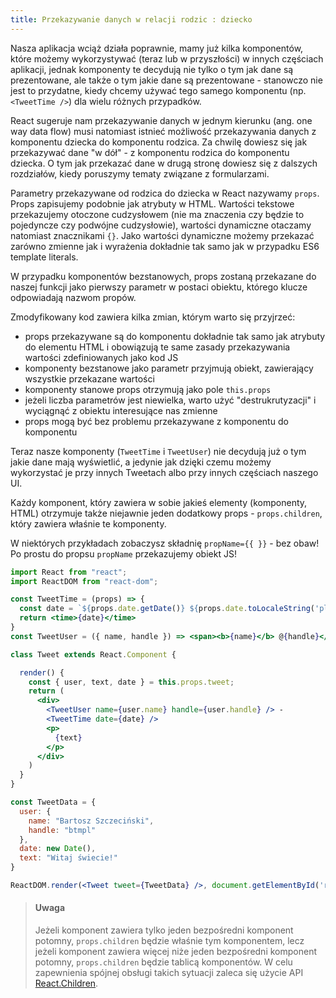 ```yaml
---
title: Przekazywanie danych w relacji rodzic : dziecko
---
```


Nasza aplikacja wciąż działa poprawnie, mamy już kilka komponentów, które możemy wykorzystywać (teraz lub w przyszłości) w innych częściach aplikacji, jednak komponenty te decydują nie tylko o tym jak dane są prezentowane, ale także o tym jakie dane są prezentowane - stanowczo nie jest to przydatne, kiedy chcemy używać tego samego komponentu (np. `<TweetTime />`) dla wielu różnych przypadków.

React sugeruje nam przekazywanie danych w jednym kierunku (ang. one way data flow) musi natomiast istnieć możliwość przekazywania danych z komponentu dziecka do komponentu rodzica. Za chwilę dowiesz się jak przekazywać dane "w dół" - z komponentu rodzica do komponentu dziecka. O tym jak przekazać dane w drugą stronę dowiesz się z dalszych rozdziałów, kiedy poruszymy tematy związane z formularzami.

Parametry przekazywane od rodzica do dziecka w React nazywamy `props`. Props zapisujemy podobnie jak atrybuty w HTML. Wartości tekstowe przekazujemy otoczone cudzysłowem (nie ma znaczenia czy będzie to pojedyncze czy podwójne cudzysłowie), wartości dynamiczne otaczamy natomiast znacznikami `{}`. Jako wartości dynamiczne możemy przekazać zarówno zmienne jak i wyrażenia dokładnie tak samo jak w przypadku ES6 template literals.

W przypadku komponentów bezstanowych, props zostaną przekazane do naszej funkcji jako pierwszy parametr w postaci obiektu, którego klucze odpowiadają nazwom propów.

Zmodyfikowany kod zawiera kilka zmian, którym warto się przyjrzeć:

*   props przekazywane są do komponentu dokładnie tak samo jak atrybuty do elementu HTML i obowiązują te same zasady przekazywania wartości zdefiniowanych jako kod JS
*   komponenty bezstanowe jako parametr przyjmują obiekt, zawierający wszystkie przekazane wartości
*   komponenty stanowe props otrzymują jako pole `this.props`
*   jeżeli liczba parametrów jest niewielka, warto użyć "destrukrutyzacji" i wyciągnąć z obiektu interesujące nas zmienne
*   props mogą być bez problemu przekazywane z komponentu do komponentu

Teraz nasze komponenty (`TweetTime` i `TweetUser`) nie decydują już o tym jakie dane mają wyświetlić, a jedynie jak dzięki czemu możemy wykorzystać je przy innych Tweetach albo przy innych częściach naszego UI.

Każdy komponent, który zawiera w sobie jakieś elementy (komponenty, HTML) otrzymuje także niejawnie jeden dodatkowy props - `props.children`, który zawiera właśnie te komponenty.

W niektórych przykładach zobaczysz składnię `propName={{ }}` - bez obaw! Po prostu do propsu `propName` przekazujemy obiekt JS!

```jsx
import React from "react";
import ReactDOM from "react-dom";

const TweetTime = (props) => {
  const date = `${props.date.getDate()} ${props.date.toLocaleString('pl-pl', { month: "long" })}`;
  return <time>{date}</time>
}
const TweetUser = ({ name, handle }) => <span><b>{name}</b> @{handle}</span>;

class Tweet extends React.Component {

  render() {
    const { user, text, date } = this.props.tweet;
    return (
      <div>
        <TweetUser name={user.name} handle={user.handle} /> -
        <TweetTime date={date} />
        <p>
          {text}
        </p>
      </div>
    )
  }
}

const TweetData = {
  user: {
    name: "Bartosz Szczeciński",
    handle: "btmpl"
  },
  date: new Date(),
  text: "Witaj świecie!"
}

ReactDOM.render(<Tweet tweet={TweetData} />, document.getElementById('root'));
```

> #### Uwaga
> Jeżeli komponent zawiera tylko jeden bezpośredni komponent potomny, `props.children` będzie właśnie tym komponentem, lecz jeżeli komponent zawiera więcej niże jeden bezpośredni komponent potomny, `props.children` będzie tablicą komponentów. W celu zapewnienia spójnej obsługi takich sytuacji zaleca się użycie API [React.Children](https://reactjs.org/docs/react-api.html#reactchildren).
